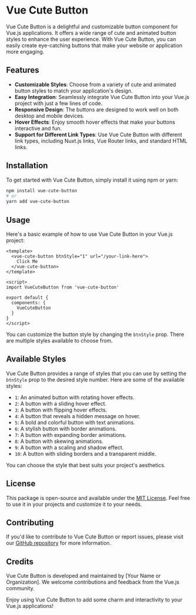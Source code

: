 # Vue Cute Button

Vue Cute Button is a delightful and customizable button component for Vue.js applications. It offers a wide range of cute and animated button styles to enhance the user experience. With Vue Cute Button, you can easily create eye-catching buttons that make your website or application more engaging.

## Features

- **Customizable Styles**: Choose from a variety of cute and animated button styles to match your application's design.
- **Easy Integration**: Seamlessly integrate Vue Cute Button into your Vue.js project with just a few lines of code.
- **Responsive Design**: The buttons are designed to work well on both desktop and mobile devices.
- **Hover Effects**: Enjoy smooth hover effects that make your buttons interactive and fun.
- **Support for Different Link Types**: Use Vue Cute Button with different link types, including Nuxt.js links, Vue Router links, and standard HTML links.

## Installation

To get started with Vue Cute Button, simply install it using npm or yarn:

```bash
npm install vue-cute-button
# or
yarn add vue-cute-button
```

## Usage

Here's a basic example of how to use Vue Cute Button in your Vue.js project:

```vue
<template>
  <vue-cute-button btnStyle="1" url="/your-link-here">
    Click Me
  </vue-cute-button>
</template>

<script>
import VueCuteButton from 'vue-cute-button'

export default {
  components: {
    VueCuteButton
  }
}
</script>
```

You can customize the button style by changing the `btnStyle` prop. There are multiple styles available to choose from.

## Available Styles

Vue Cute Button provides a range of styles that you can use by setting the `btnStyle` prop to the desired style number. Here are some of the available styles:

- `1`: An animated button with rotating hover effects.
- `2`: A button with a sliding hover effect.
- `3`: A button with flipping hover effects.
- `4`: A button that reveals a hidden message on hover.
- `5`: A bold and colorful button with text animations.
- `6`: A stylish button with border animations.
- `7`: A button with expanding border animations.
- `8`: A button with skewing animations.
- `9`: A button with a scaling and shadow effect.
- `10`: A button with sliding borders and a transparent middle.

You can choose the style that best suits your project's aesthetics.

## License

This package is open-source and available under the [MIT License](LICENSE.md). Feel free to use it in your projects and customize it to your needs.

## Contributing

If you'd like to contribute to Vue Cute Button or report issues, please visit our [GitHub repository](https://github.com/your-repo-link) for more information.

## Credits

Vue Cute Button is developed and maintained by [Your Name or Organization]. We welcome contributions and feedback from the Vue.js community.

Enjoy using Vue Cute Button to add some charm and interactivity to your Vue.js applications!